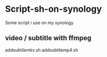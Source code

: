 # Script-sh-on-synology
Some script i use on my synology

## video / subtitle with ffmpeg
 addsubtilemkv.sh
 addsubtilemp4.sh
